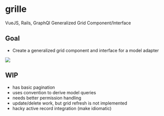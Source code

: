 # grille
VueJS, Rails, GraphQl Generalized Grid Component/Interface

## Goal

- Create a generalized grid component and interface for a model adapter

![](https://i.imgur.com/SdR4jbz.png)

## WIP

- has basic pagination
- uses convention to derive model queries
- needs better permission handling
- update/delete work, but grid refresh is not implemented
- hacky active record integration (make idiomatic)
